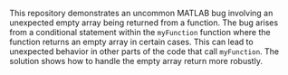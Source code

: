 This repository demonstrates an uncommon MATLAB bug involving an unexpected empty array being returned from a function. The bug arises from a conditional statement within the `myFunction` function where the function returns an empty array in certain cases. This can lead to unexpected behavior in other parts of the code that call `myFunction`. The solution shows how to handle the empty array return more robustly.